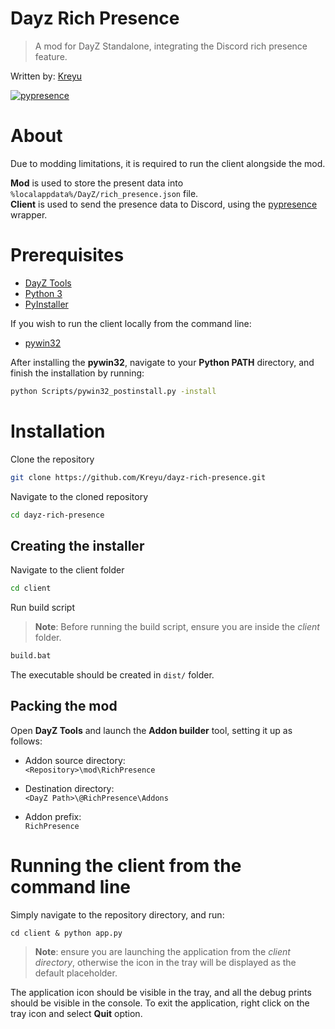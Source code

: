 # Dayz Rich Presence

> A mod for DayZ Standalone, integrating the Discord rich presence feature.

Written by: [Kreyu](https://github.com/Kreyu)

[![pypresence](https://img.shields.io/badge/using-pypresence-00bb88.svg?style=for-the-badge&logo=discord&logoWidth=20)](https://github.com/qwertyquerty/pypresence)

# About

Due to modding limitations, it is required to run the client alongside the mod. 

**Mod** is used to store the present data into `%localappdata%/DayZ/rich_presence.json` file.  
**Client** is used to send the presence data to Discord, using the [pypresence](https://github.com/qwertyquerty/pypresence) wrapper.

# Prerequisites

- [DayZ Tools](https://store.steampowered.com/app/830640/DayZ_Tools/)
- [Python 3](https://www.python.org/downloads/)
- [PyInstaller](https://www.pyinstaller.org/)

If you wish to run the client locally from the command line:
- [pywin32](https://pypi.org/project/pywin32/)

After installing the **pywin32**, navigate to your **Python PATH** directory, and finish the installation by running:
```bash
python Scripts/pywin32_postinstall.py -install
```

# Installation

Clone the repository

```bash
git clone https://github.com/Kreyu/dayz-rich-presence.git
```

Navigate to the cloned repository

```bash
cd dayz-rich-presence
```

## Creating the installer

Navigate to the client folder

```bash
cd client
```

Run build script

> **Note**: Before running the build script, ensure you are inside the *client* folder.

```bash
build.bat
```

The executable should be created in `dist/` folder.

## Packing the mod

Open **DayZ Tools** and launch the **Addon builder** tool, setting it up as follows:

- Addon source directory:   
  `<Repository>\mod\RichPresence`

- Destination directory:  
  `<DayZ Path>\@RichPresence\Addons`

- Addon prefix:  
  `RichPresence`

# Running the client from the command line

Simply navigate to the repository directory, and run:
```
cd client & python app.py
```

> **Note**: ensure you are launching the application from the *client directory*, otherwise the icon in the tray will be displayed as the default placeholder.

The application icon should be visible in the tray, and all the debug prints should be visible in the console. To exit the application, right click on the tray icon and select **Quit** option.
